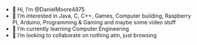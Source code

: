 - 👋 Hi, I’m @DanielMoore4875
- 👀 I’m interested in Java, C, C++, Games, Computer building, Raspberry PI, Arduino, Programming & Gaming and maybe some video stuff
- 🌱 I’m currently learning Computer Engineering
- 💞️ I’m looking to collaborate on nothing atm, just browsing


<!---
- 📫 How to reach me 👀
DanielMoore4875/DanielMoore4875 is a ✨ special ✨ repository because its `README.md` (this file) appears on your GitHub profile.
You can click the Preview link to take a look at your changes.
--->
